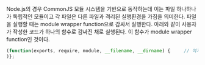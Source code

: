 Node.js의 경우 CommonJS 모듈 시스템을 기반으로 동작하는데 이는 파일 하나하나가 독립적인 모듈이고 각 파일은 다른 파일과 격리된 실행환경을 가짐을 의미한다. 
파일을 실행할 때는 module wrapper function으로 감싸서 실행한다.
아래와 같이 사용자가 작성한 코드가 하나의 함수로 감싸진 채로 실행된다. 이 함수가 module wrapper function인 것이다.
```js
(function(exports, require, module, __filename, __dirname) {     // 여기에 사용자가 작성한 코드가 들어감
)};
```